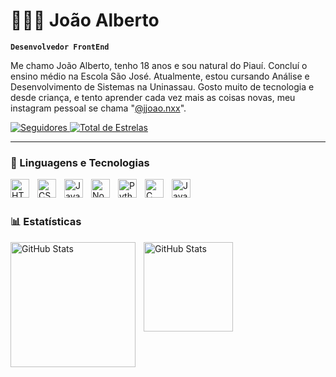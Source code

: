 # 👩🏻‍💻 João Alberto

**`Desenvolvedor FrontEnd`**

Me chamo João Alberto, tenho 18 anos e sou natural do Piauí. Concluí o ensino médio na Escola São José. Atualmente, estou cursando Análise e Desenvolvimento de Sistemas na Uninassau. Gosto muito de tecnologia e desde criança, e tento aprender cada vez mais as coisas novas, meu instagram pessoal se chama "[@jjoao.nxx](https://www.instagram.com/jjoao.nxx/)".

<p align="left">
    <a href="https://github.com/jjoaonxx?tab=followers">
        <img 
        alt="Seguidores" 
        title="Siga-me no GitHub" 
        src="https://custom-icon-badges.demolab.com/github/followers/jjoaonxx?color=236ad3&labelColor=1155ba&style=for-the-badge&logo=github&label=Seguidores&logoColor=white"/>
        </a>
      <a href="https://github.com/jjoaonxx?tab=repositories&sort=stargazers">
        <img 
        alt="Total de Estrelas" 
        title="Total de estrelas no GitHub" 
        src="https://custom-icon-badges.demolab.com/github/stars/jjoaonxx?color=55960c&style=for-the-badge&labelColor=488207&logo=star"/>
        </a>
</p>

---

### 🤖 Linguagens e Tecnologias

<img 
    align="left" 
    alt="HTML"
    title="HTML" 
    width="30px" 
    style="padding-right: 10px;" 
    src="https://cdn.jsdelivr.net/gh/devicons/devicon@latest/icons/html5/html5-original.svg" 
/>
<img 
    align="left" 
    alt="CSS" 
    title="CSS"
    width="30px" 
    style="padding-right: 10px;" 
    src="https://cdn.jsdelivr.net/gh/devicons/devicon@latest/icons/css3/css3-original.svg" 
/>
<img 
    align="left" 
    alt="JavaScript" 
    title="JavaScript"
    width="30px" 
    style="padding-right: 10px;" 
    src="https://cdn.jsdelivr.net/gh/devicons/devicon@latest/icons/javascript/javascript-original.svg" 
/>
<img 
    align="left" 
    alt="Node Js"
    title="Node Js" 
    width="30px" 
    style="padding-right: 10px;" 
    src="https://cdn.jsdelivr.net/gh/devicons/devicon@latest/icons/nodejs/nodejs-original.svg" 
/>
<img 
    align="left" 
    alt="Python" 
    title="Python"
    width="30px" 
    style="padding-right: 10px;" 
    src="https://cdn.jsdelivr.net/gh/devicons/devicon@latest/icons/python/python-original.svg" 
/>
<img 
    align="left" 
    alt="C" 
    title="C"
    width="30px" 
    style="padding-right: 10px;" 
    src="https://cdn.jsdelivr.net/gh/devicons/devicon@latest/icons/c/c-original.svg" 
/>
<img 
    align="left" 
    alt="Java" 
    title="Java"
    width="30px" 
    style="padding-right: 10px;" 
    src="https://cdn.jsdelivr.net/gh/devicons/devicon@latest/icons/java/java-original.svg" 
/>

<br/>
<br/>

### 📊 Estatísticas

<p>
  <img 
    align="left" 
    alt="GitHub Stats" 
    height="200" 
    style="padding-right: 10px;" 
    src="https://github-readme-stats.vercel.app/api?username=jjoaonxx&show_icons=true&theme=tokyonight&include_all_commits=true&locale=pt-br" 
  />

<img 
      align="left" 
      alt="GitHub Stats" 
      height="143" 
      src="https://github-readme-stats.vercel.app/api/top-langs/?username=jjoaonxx&theme=tokyonight&layout=compact&custom_title=Tecnologias&langs_count=9" 
  />

</p>
